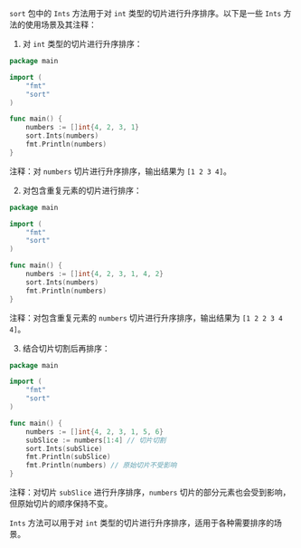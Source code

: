 `sort` 包中的 `Ints` 方法用于对 `int` 类型的切片进行升序排序。以下是一些 `Ints` 方法的使用场景及其注释：

1. 对 `int` 类型的切片进行升序排序：

```go
package main

import (
    "fmt"
    "sort"
)

func main() {
    numbers := []int{4, 2, 3, 1}
    sort.Ints(numbers)
    fmt.Println(numbers)
}
```

注释：对 `numbers` 切片进行升序排序，输出结果为 `[1 2 3 4]`。

2. 对包含重复元素的切片进行排序：

```go
package main

import (
    "fmt"
    "sort"
)

func main() {
    numbers := []int{4, 2, 3, 1, 4, 2}
    sort.Ints(numbers)
    fmt.Println(numbers)
}
```

注释：对包含重复元素的 `numbers` 切片进行升序排序，输出结果为 `[1 2 2 3 4 4]`。

3. 结合切片切割后再排序：

```go
package main

import (
    "fmt"
    "sort"
)

func main() {
    numbers := []int{4, 2, 3, 1, 5, 6}
    subSlice := numbers[1:4] // 切片切割
    sort.Ints(subSlice)
    fmt.Println(subSlice)
    fmt.Println(numbers) // 原始切片不受影响
}
```

注释：对切片 `subSlice` 进行升序排序，`numbers` 切片的部分元素也会受到影响，但原始切片的顺序保持不变。

`Ints` 方法可以用于对 `int` 类型的切片进行升序排序，适用于各种需要排序的场景。